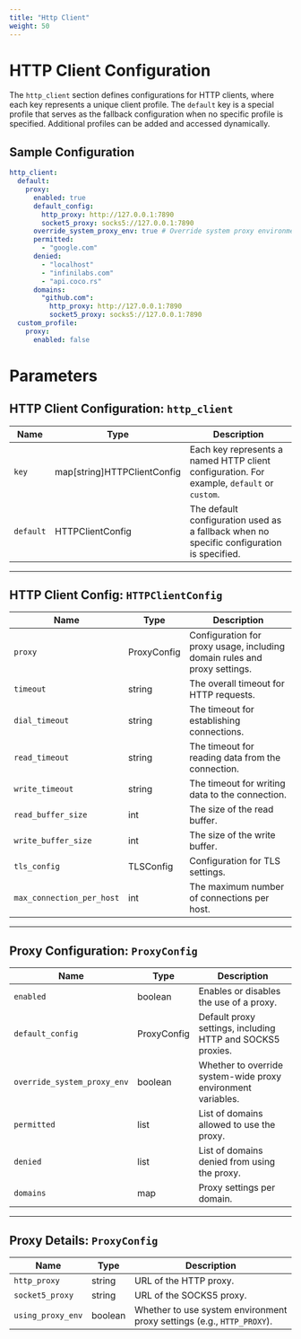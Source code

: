 ```yaml
---
title: "Http Client"
weight: 50
---
```


# HTTP Client Configuration

The `http_client` section defines configurations for HTTP clients, where each key represents a unique client profile. The `default` key is a special profile that serves as the fallback configuration when no specific profile is specified. Additional profiles can be added and accessed dynamically.

## Sample Configuration

```yaml
http_client:
  default:
    proxy:
      enabled: true
      default_config:
        http_proxy: http://127.0.0.1:7890
        socket5_proxy: socks5://127.0.0.1:7890
      override_system_proxy_env: true # Override system proxy environment settings
      permitted:
        - "google.com"
      denied:
        - "localhost"
        - "infinilabs.com"
        - "api.coco.rs"
      domains:
        "github.com":
          http_proxy: http://127.0.0.1:7890
          socket5_proxy: socks5://127.0.0.1:7890
  custom_profile:
    proxy:
      enabled: false
```

# Parameters

## HTTP Client Configuration: `http_client`
| Name   | Type                       | Description                                                                 |
|--------|----------------------------|-----------------------------------------------------------------------------|
| `key`  | map[string]HTTPClientConfig | Each key represents a named HTTP client configuration. For example, `default` or `custom`. |
| `default` | HTTPClientConfig         | The default configuration used as a fallback when no specific configuration is specified. |

---

## HTTP Client Config: `HTTPClientConfig`
| Name                        | Type      | Description                                                                 |
|-----------------------------|-----------|-----------------------------------------------------------------------------|
| `proxy`                     | ProxyConfig | Configuration for proxy usage, including domain rules and proxy settings.   |
| `timeout`                   | string    | The overall timeout for HTTP requests.                                      |
| `dial_timeout`              | string    | The timeout for establishing connections.                                   |
| `read_timeout`              | string    | The timeout for reading data from the connection.                          |
| `write_timeout`             | string    | The timeout for writing data to the connection.                            |
| `read_buffer_size`          | int       | The size of the read buffer.                                               |
| `write_buffer_size`         | int       | The size of the write buffer.                                              |
| `tls_config`                | TLSConfig | Configuration for TLS settings.                                            |
| `max_connection_per_host`   | int       | The maximum number of connections per host.                                |

---

## Proxy Configuration: `ProxyConfig`
| Name                        | Type    | Description                                                                 |
|-----------------------------|---------|-----------------------------------------------------------------------------|
| `enabled`                   | boolean | Enables or disables the use of a proxy.                                    |
| `default_config`                    | ProxyConfig | Default proxy settings, including HTTP and SOCKS5 proxies.                 |
| `override_system_proxy_env` | boolean | Whether to override system-wide proxy environment variables.                |
| `permitted`                 | list    | List of domains allowed to use the proxy.                                  |
| `denied`                    | list    | List of domains denied from using the proxy.                               |
| `domains`                    | map    | Proxy settings per domain.                               |

---

## Proxy Details: `ProxyConfig`
| Name                        | Type    | Description                                                                 |
|-----------------------------|---------|-----------------------------------------------------------------------------|
| `http_proxy`                | string  | URL of the HTTP proxy.                                                     |
| `socket5_proxy`             | string  | URL of the SOCKS5 proxy.                                                   |
| `using_proxy_env`           | boolean | Whether to use system environment proxy settings (e.g., `HTTP_PROXY`).      |

